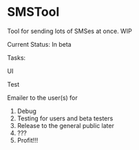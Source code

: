# SMSTool
Tool for sending lots of SMSes at once. WIP

Current Status: In beta 

Tasks: <p/>
UI <p/>
Test <p/>
Emailer to the user(s) for

1. Debug
2. Testing for users and beta testers
3. Release to the general public later
4. ???
5. Profit!!!


